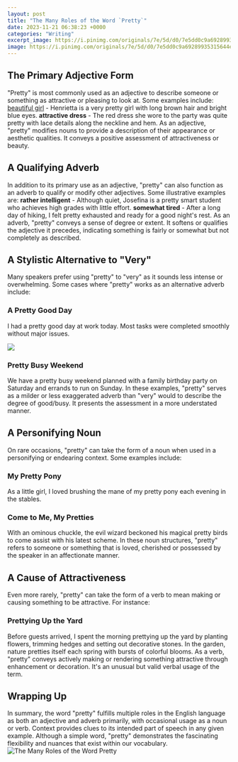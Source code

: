 ```yaml
---
layout: post
title: "The Many Roles of the Word `Pretty`"
date: 2023-11-21 06:38:23 +0000
categories: "Writing"
excerpt_image: https://i.pinimg.com/originals/7e/5d/d0/7e5dd0c9a69289935315644e2ea09bae.png
image: https://i.pinimg.com/originals/7e/5d/d0/7e5dd0c9a69289935315644e2ea09bae.png
---
```


## The Primary Adjective Form
"Pretty" is most commonly used as an adjective to describe someone or something as attractive or pleasing to look at. Some examples include:
[beautiful girl](https://store.fi.io.vn/sunflower-poodle-mom-dog-lover) - Henrietta is a very pretty girl with long brown hair and bright blue eyes. 
**attractive dress** - The red dress she wore to the party was quite pretty with lace details along the neckline and hem.
As an adjective, "pretty" modifies nouns to provide a description of their appearance or aesthetic qualities. It conveys a positive assessment of attractiveness or beauty.
## A Qualifying Adverb 
In addition to its primary use as an adjective, "pretty" can also function as an adverb to qualify or modify other adjectives. Some illustrative examples are:
**rather intelligent** - Although quiet, Josefina is a pretty smart student who achieves high grades with little effort. 
**somewhat tired** - After a long day of hiking, I felt pretty exhausted and ready for a good night's rest.
As an adverb, "pretty" conveys a sense of degree or extent. It softens or qualifies the adjective it precedes, indicating something is fairly or somewhat but not completely as described.
## A Stylistic Alternative to "Very"
Many speakers prefer using "pretty" to "very" as it sounds less intense or overwhelming. Some cases where "pretty" works as an alternative adverb include:
### A Pretty Good Day
I had a pretty good day at work today. Most tasks were completed smoothly without major issues. 

![](https://www.englishbix.com/wp-content/uploads/Pretty-Sight-Word-Printable-Worksheet.png)
### Pretty Busy Weekend 
We have a pretty busy weekend planned with a family birthday party on Saturday and errands to run on Sunday. 
In these examples, "pretty" serves as a milder or less exaggerated adverb than "very" would to describe the degree of good/busy. It presents the assessment in a more understated manner.
## A Personifying Noun
On rare occasions, "pretty" can take the form of a noun when used in a personifying or endearing context. Some examples include: 
### My Pretty Pony
As a little girl, I loved brushing the mane of my pretty pony each evening in the stables.
### Come to Me, My Pretties 
With an ominous chuckle, the evil wizard beckoned his magical pretty birds to come assist with his latest scheme. 
In these noun structures, "pretty" refers to someone or something that is loved, cherished or possessed by the speaker in an affectionate manner.
## A Cause of Attractiveness 
Even more rarely, "pretty" can take the form of a verb to mean making or causing something to be attractive. For instance:
### Prettying Up the Yard
Before guests arrived, I spent the morning prettying up the yard by planting flowers, trimming hedges and setting out decorative stones. 
In the garden, nature pretties itself each spring with bursts of colorful blooms.
As a verb, "pretty" conveys actively making or rendering something attractive through enhancement or decoration. It's an unusual but valid verbal usage of the term.
## Wrapping Up
In summary, the word "pretty" fulfills multiple roles in the English language as both an adjective and adverb primarily, with occasional usage as a noun or verb. Context provides clues to its intended part of speech in any given example. Although a simple word, "pretty" demonstrates the fascinating flexibility and nuances that exist within our vocabulary.
![The Many Roles of the Word `Pretty`](https://i.pinimg.com/originals/7e/5d/d0/7e5dd0c9a69289935315644e2ea09bae.png)